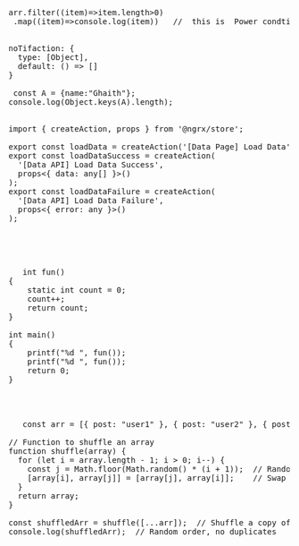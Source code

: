   
<pre> 

arr.filter((item)=>item.length>0)
 .map((item)=>console.log(item))   //  this is  Power condtion for  check data   🎉🎉🎉

 
noTifaction: { 
  type: [Object], 
  default: () => []
}

 const A = {name:"Ghaith"};
console.log(Object.keys(A).length); 

 
import { createAction, props } from '@ngrx/store';

export const loadData = createAction('[Data Page] Load Data');
export const loadDataSuccess = createAction(
  '[Data API] Load Data Success',
  props<{ data: any[] }>()
);
export const loadDataFailure = createAction(
  '[Data API] Load Data Failure',
  props<{ error: any }>()
);





   int fun()
{
    static int count = 0;
    count++;
    return count;
}

int main()
{
    printf("%d ", fun());
    printf("%d ", fun());
    return 0;
}




   const arr = [{ post: "user1" }, { post: "user2" }, { post: "user3" }];

// Function to shuffle an array
function shuffle(array) {
  for (let i = array.length - 1; i > 0; i--) {
    const j = Math.floor(Math.random() * (i + 1));  // Random index
    [array[i], array[j]] = [array[j], array[i]];    // Swap elements
  }
  return array;
}

const shuffledArr = shuffle([...arr]);  // Shuffle a copy of the original array
console.log(shuffledArr);  // Random order, no duplicates


   
   
</pre>
